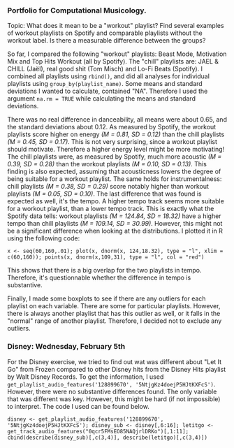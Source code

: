 ### Portfolio for Computational Musicology.

Topic: What does it mean to be a "workout" playlist? Find several examples of workout playlists on Spotify and comparable playlists without the workout label. Is there a measurable difference between the groups?

So far, I compared the following "workout" playlists: Beast Mode, Motivation Mix and Top Hits Workout (all by Spotify). The "chill" playlists are: JAEL & CHILL (Jaël), real good shit (Tom Misch) and Lo-Fi Beats (Spotify). I combined all playlists using `rbind()`, and did all analyses for individual playlists using `group_by(playlist_name)`. Some means and standard deviations I wanted to calculate, contained "NA". Therefore I used the argument `na.rm = TRUE` while calculating the means and standard deviations.

There was no real difference in danceability, all means were about 0.65, and the standard deviations about 0.12. As measured by Spotify, the workout playlists score higher on energy *(M = 0.81, SD = 0.12)* than the chill playlists *(M = 0.45, SD = 0.17)*. This is not very surprising, since a workout playlist should motivate. Therefore a higher energy level might be more motivating! The chill playlists were, as measured by Spotify, much more acoustic *(M = 0.39, SD = 0.28)* than the workout playlists *(M = 0.10, SD = 0.13)*. This finding is also expected, assuming that acousticness lowers the degree of being suitable for a workout playlist. The same holds for instrumentalness: chill playlists *(M = 0.38, SD = 0.29)* score notably higher than workout playlists *(M = 0.05, SD = 0.10)*. The last difference that was found is expected as well, it's the tempo. A higher tempo track seems more suitable for a workout playlist, than a lower tempo track. This is exactly what the Spotify data tells: workout playlists *(M = 124.84, SD = 18.32)* have a higher tempo than chill playlists *(M = 109.14, SD = 30.99)*. However, this might not be a significant difference when looking at the distributions. I plotted it in R using the following code:

`x <- seq(60,160,.01);
plot(x, dnorm(x, 124,18.32), type = "l", xlim = c(60,160));
points(x, dnorm(x,109,31), type = "l", col = "red")`

This shows that there is a big overlap for the two playlists in tempo. Therefore, it's questionnable whether the difference in tempo is substantive. 

Finally, I made some boxplots to see if there are any outliers for each playlist on each variable. There are some for particular playlists. However, there is always another playlist that has this outlier as well, or it falls in the "normal" range of another playlist. Therefore, I decided not to exclude any outliers.

### Disney: Wednesday, February 5th

For the Disney exercise, we tried to find out wat was different about "Let It Go" from Frozen compared to other Disney hits from the Disney Hits playlist by Walt Disney Records. To get the information, I used `get_playlist_audio_features('128899670', '5NtjgKz4doejP5HJtKXFcS')`. However, there were no substantive differences found. The only variable that was different was key. However, this might be hard (if not impossible) to interpret. The code I used can be found below.

`disney <- get_playlist_audio_features('128899670', '5NtjgKz4doejP5HJtKXFcS');
disney_sub <- disney[,6:16];
letitgo <- get_track_audio_features("0qcr5FMsEO85NAQjrlDRKo")[,1:11];
cbind(describe(disney_sub)[,c(3,4)], describe(letitgo)[,c(3,4)])`
